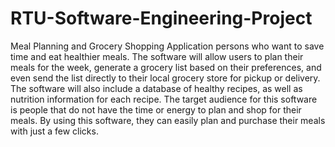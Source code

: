 # RTU-Software-Engineering-Project

Meal Planning and Grocery Shopping Application persons who want to save time and eat healthier meals.
The software will allow users to plan their meals for the week, generate a grocery list based on their preferences, and even send the list directly to their local grocery store for pickup or delivery.
The software will also include a database of healthy recipes, as well as nutrition information for each recipe.
The target audience for this software is people that do not have the time or energy to plan and shop for their meals.
By using this software, they can easily plan and purchase their meals with just a few clicks.
